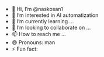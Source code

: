 - 👋 Hi, I’m @naskosan1
- 👀 I’m interested in AI automatization
- 🌱 I’m currently learning ...
- 💞️ I’m looking to collaborate on ...
- 📫 How to reach me ...
- 😄 Pronouns: man
- ⚡ Fun fact: 

<!---
naskosan1/naskosan1 is a ✨ special ✨ repository because its `README.md` (this file) appears on your GitHub profile.
You can click the Preview link to take a look at your changes.
--->
